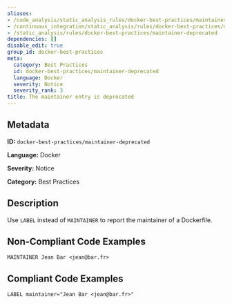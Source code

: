 ```yaml
---
aliases:
- /code_analysis/static_analysis_rules/docker-best-practices/maintainer-deprecated
- /continuous_integration/static_analysis/rules/docker-best-practices/maintainer-deprecated
- /static_analysis/rules/docker-best-practices/maintainer-deprecated
dependencies: []
disable_edit: true
group_id: docker-best-practices
meta:
  category: Best Practices
  id: docker-best-practices/maintainer-deprecated
  language: Docker
  severity: Notice
  severity_rank: 3
title: The maintainer entry is deprecated
---
```

<!--  SOURCED FROM https://github.com/DataDog/datadog-static-analyzer-rule-docs -->


## Metadata
**ID:** `docker-best-practices/maintainer-deprecated`

**Language:** Docker

**Severity:** Notice

**Category:** Best Practices

## Description
Use `LABEL` instead of `MAINTAINER` to report the maintainer of a Dockerfile.

## Non-Compliant Code Examples
```docker
MAINTAINER Jean Bar <jean@bar.fr>
```

## Compliant Code Examples
```docker
LABEL maintainer="Jean Bar <jean@bar.fr>"
```
